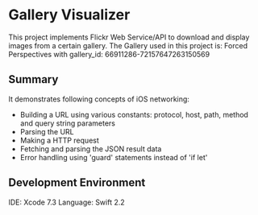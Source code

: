 # Gallery Visualizer

This project implements Flickr Web Service/API to download and display images from a certain gallery. The Gallery used in this project is: Forced Perspectives with gallery_id: 66911286-72157647263150569

## Summary
It demonstrates following concepts of iOS networking:

* Building a URL using various constants: protocol, host, path, method and query string parameters
* Parsing the URL
* Making a HTTP request
* Fetching and parsing the JSON result data
* Error handling using 'guard' statements instead of 'if let'

## Development Environment
IDE: Xcode 7.3 
Language: Swift 2.2



